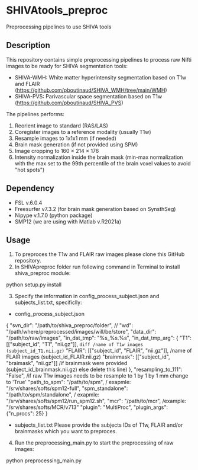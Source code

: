 # SHIVAtools_preproc
Preprocessing pipelines to use SHIVA tools

## Description
This repository contains simple preprocessing pipelines to process raw Nifti images to be ready for SHIVA segmentation tools:

- SHIVA-WMH: White matter hyperintensity segmentation based on T1w and FLAIR (https://github.com/pboutinaud/SHIVA_WMH/tree/main/WMH)
- SHIVA-PVS: Parivascular space segmentation based on T1w (https://github.com/pboutinaud/SHIVA_PVS)

The pipelines performs:

1) Reorient image to standard (RAS/LAS)
2) Coregister images to a reference modality (usually T1w)
3) Resample images to 1x1x1 mm (if needed) 
4) Brain mask generation (if not provided using SPM)
5) Image cropping to 160 × 214 × 176 
6) Intensity normalization inside the brain mask  (min-max normalization with the max set to the 99th percentile of the brain voxel values to avoid "hot spots")

## Dependency

- FSL v.6.0.4 
- Freesurfer v7.3.2 (for brain mask generation based on SynsthSeg)
- Nipype v.1.7.0 (python package) 
- SMP12 (we are using with Matlab v.R2021a)

## Usage

1. To preproces the T1w and FLAIR raw images please clone this GitHub repository.
2. In SHIVApreproc folder run following command in Terminal to install shiva_preproc module:

python setup.py install

3. Specify the information in config_process_subject.json and subjects_list.txt, specificlly:

- config_process_subject.json

{
    "svn_dir": "/path/to/shiva_preproc/folder", //
    "wd": "/path/where/preprocessed/images/will/be/store",
    "data_dir": "/path/to/raw/images",
    "in_dat_tmp": "%s_%s.%s",
    "in_dat_tmp_arg": {
        "T1": [["subject_id", "T1", "nii.gz"]],             ```diff /name of T1w images (subject_id_T1.nii.gz)```
        "FLAIR": [["subject_id", "FLAIR", "nii.gz"]],       /name of FLAIR images (subject_id_FLAIR.nii.gz)
        "brainmask": [["subject_id", "braimask", "nii.gz"]] /if brainmask were provided (subject_id_brainmask.nii.gz) else delete this line)
        },
    "resampling_to_111": "False",                 /if raw T1w images needs to be resample to 1 by 1 by 1 mm change to 'True'
    "path_to_spm": "/path/to/spm",                                      / exapmle:    "/srv/shares/softs/spm12-full",
    "spm_standalone": "/path/to/spm/standalone",                        / exapmle:    "/srv/shares/softs/spm12/run_spm12.sh",
    "mcr": "/path/to/mcr",                                              /example:     "/srv/shares/softs/MCR/v713"
    "plugin": "MultiProc",
    "plugin_args": {"n_procs": 25}
}

- subjects_list.txt
Please provide the subjects IDs of T1w, FLAIR and/or brainmasks which you want to preproces.

4. Run the preprocessing_main.py to start the preprocessing of raw images:

python  preprocessing_main.py


